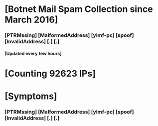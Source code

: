# [Botnet Mail Spam Collection since March 2016]
### [PTRMssing] [MalformedAddress] [ylmf-pc] [spoof] [InvalidAddress] [.] [.]
#### [Updated every few hours]

# [Counting 92623 IPs]

# [Symptoms] 
###   [PTRMssing] [MalformedAddress] [ylmf-pc] [spoof] [InvalidAddress] [.] [.]
